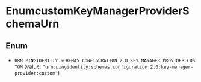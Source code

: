 

# EnumcustomKeyManagerProviderSchemaUrn

## Enum


* `URN_PINGIDENTITY_SCHEMAS_CONFIGURATION_2_0_KEY_MANAGER_PROVIDER_CUSTOM` (value: `"urn:pingidentity:schemas:configuration:2.0:key-manager-provider:custom"`)



